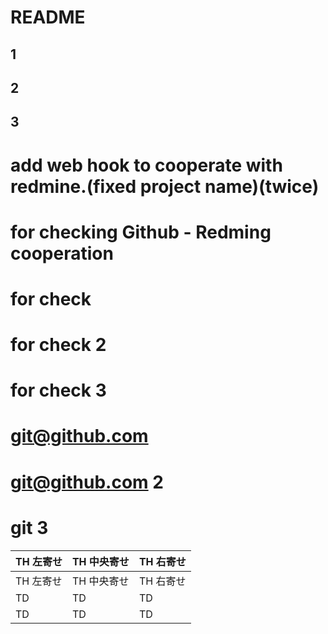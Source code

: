 # README
## 1
## 2
## 3

# add web hook to cooperate with redmine.(fixed project name)(twice)
# for checking Github - Redming cooperation
# for check
# for check 2
# for check 3
# git@github.com
# git@github.com 2
# git 3


| TH 左寄せ | TH 中央寄せ | TH 右寄せ |
| --- | --- | --- |
| TH 左寄せ | TH 中央寄せ | TH 右寄せ |
| TD | TD | TD |
| TD | TD | TD |
